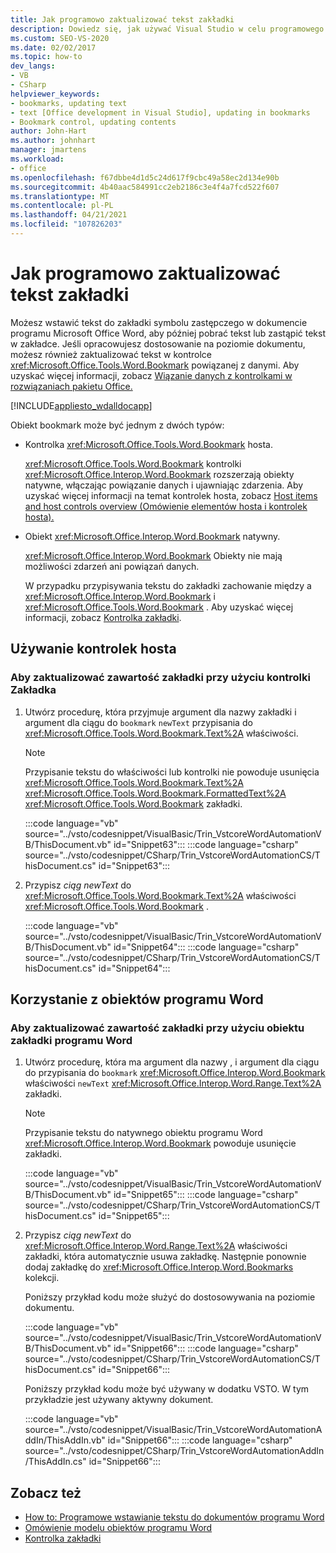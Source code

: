 ```yaml
---
title: Jak programowo zaktualizować tekst zakładki
description: Dowiedz się, jak używać Visual Studio w celu programowego wstawiania tekstu do zakładki symbolu zastępczego w dokumencie programu Microsoft Word.
ms.custom: SEO-VS-2020
ms.date: 02/02/2017
ms.topic: how-to
dev_langs:
- VB
- CSharp
helpviewer_keywords:
- bookmarks, updating text
- text [Office development in Visual Studio], updating in bookmarks
- Bookmark control, updating contents
author: John-Hart
ms.author: johnhart
manager: jmartens
ms.workload:
- office
ms.openlocfilehash: f67dbbe4d1d5c24d617f9cbc49a58ec2d134e90b
ms.sourcegitcommit: 4b40aac584991cc2eb2186c3e4f4a7fcd522f607
ms.translationtype: MT
ms.contentlocale: pl-PL
ms.lasthandoff: 04/21/2021
ms.locfileid: "107826203"
---
```

# <a name="how-to-programmatically-update-bookmark-text"></a>Jak programowo zaktualizować tekst zakładki
  Możesz wstawić tekst do zakładki symbolu zastępczego w dokumencie programu Microsoft Office Word, aby później pobrać tekst lub zastąpić tekst w zakładce. Jeśli opracowujesz dostosowanie na poziomie dokumentu, możesz również zaktualizować tekst w kontrolce <xref:Microsoft.Office.Tools.Word.Bookmark> powiązanej z danymi. Aby uzyskać więcej informacji, zobacz [Wiązanie danych z kontrolkami w rozwiązaniach pakietu Office.](../vsto/binding-data-to-controls-in-office-solutions.md)

 [!INCLUDE[appliesto_wdalldocapp](../vsto/includes/appliesto-wdalldocapp-md.md)]

 Obiekt bookmark może być jednym z dwóch typów:

- Kontrolka <xref:Microsoft.Office.Tools.Word.Bookmark> hosta.

   <xref:Microsoft.Office.Tools.Word.Bookmark> kontrolki <xref:Microsoft.Office.Interop.Word.Bookmark> rozszerzają obiekty natywne, włączając powiązanie danych i ujawniając zdarzenia. Aby uzyskać więcej informacji na temat kontrolek hosta, zobacz [Host items and host controls overview (Omówienie elementów hosta i kontrolek hosta).](../vsto/host-items-and-host-controls-overview.md)

- Obiekt <xref:Microsoft.Office.Interop.Word.Bookmark> natywny.

   <xref:Microsoft.Office.Interop.Word.Bookmark> Obiekty nie mają możliwości zdarzeń ani powiązań danych.

  W przypadku przypisywania tekstu do zakładki zachowanie między a <xref:Microsoft.Office.Interop.Word.Bookmark> i <xref:Microsoft.Office.Tools.Word.Bookmark> . Aby uzyskać więcej informacji, zobacz [Kontrolka zakładki](../vsto/bookmark-control.md).

## <a name="use-host-controls"></a>Używanie kontrolek hosta

### <a name="to-update-bookmark-contents-using-a-bookmark-control"></a>Aby zaktualizować zawartość zakładki przy użyciu kontrolki Zakładka

1. Utwórz procedurę, która przyjmuje argument dla nazwy zakładki i argument dla ciągu do `bookmark` `newText` przypisania do <xref:Microsoft.Office.Tools.Word.Bookmark.Text%2A> właściwości.

    > [!NOTE]
    > Przypisanie tekstu do właściwości lub kontrolki nie powoduje usunięcia <xref:Microsoft.Office.Tools.Word.Bookmark.Text%2A> <xref:Microsoft.Office.Tools.Word.Bookmark.FormattedText%2A> <xref:Microsoft.Office.Tools.Word.Bookmark> zakładki.

     :::code language="vb" source="../vsto/codesnippet/VisualBasic/Trin_VstcoreWordAutomationVB/ThisDocument.vb" id="Snippet63":::
     :::code language="csharp" source="../vsto/codesnippet/CSharp/Trin_VstcoreWordAutomationCS/ThisDocument.cs" id="Snippet63":::

2. Przypisz *ciąg newText* do <xref:Microsoft.Office.Tools.Word.Bookmark.Text%2A> właściwości <xref:Microsoft.Office.Tools.Word.Bookmark> .

     :::code language="vb" source="../vsto/codesnippet/VisualBasic/Trin_VstcoreWordAutomationVB/ThisDocument.vb" id="Snippet64":::
     :::code language="csharp" source="../vsto/codesnippet/CSharp/Trin_VstcoreWordAutomationCS/ThisDocument.cs" id="Snippet64":::

## <a name="use-word-objects"></a>Korzystanie z obiektów programu Word

### <a name="to-update-bookmark-contents-using-a-word-bookmark-object"></a>Aby zaktualizować zawartość zakładki przy użyciu obiektu zakładki programu Word

1. Utwórz procedurę, która ma argument dla nazwy , i argument dla ciągu do przypisania do `bookmark` <xref:Microsoft.Office.Interop.Word.Bookmark> właściwości `newText` <xref:Microsoft.Office.Interop.Word.Range.Text%2A> zakładki.

    > [!NOTE]
    > Przypisanie tekstu do natywnego obiektu programu Word <xref:Microsoft.Office.Interop.Word.Bookmark> powoduje usunięcie zakładki.

     :::code language="vb" source="../vsto/codesnippet/VisualBasic/Trin_VstcoreWordAutomationVB/ThisDocument.vb" id="Snippet65":::
     :::code language="csharp" source="../vsto/codesnippet/CSharp/Trin_VstcoreWordAutomationCS/ThisDocument.cs" id="Snippet65":::

2. Przypisz *ciąg newText* do <xref:Microsoft.Office.Interop.Word.Range.Text%2A> właściwości zakładki, która automatycznie usuwa zakładkę. Następnie ponownie dodaj zakładkę do <xref:Microsoft.Office.Interop.Word.Bookmarks> kolekcji.

     Poniższy przykład kodu może służyć do dostosowywania na poziomie dokumentu.

     :::code language="vb" source="../vsto/codesnippet/VisualBasic/Trin_VstcoreWordAutomationVB/ThisDocument.vb" id="Snippet66":::
     :::code language="csharp" source="../vsto/codesnippet/CSharp/Trin_VstcoreWordAutomationCS/ThisDocument.cs" id="Snippet66":::

     Poniższy przykład kodu może być używany w dodatku VSTO. W tym przykładzie jest używany aktywny dokument.

     :::code language="vb" source="../vsto/codesnippet/VisualBasic/Trin_VstcoreWordAutomationAddIn/ThisAddIn.vb" id="Snippet66":::
     :::code language="csharp" source="../vsto/codesnippet/CSharp/Trin_VstcoreWordAutomationAddIn/ThisAddIn.cs" id="Snippet66":::

## <a name="see-also"></a>Zobacz też
- [How to: Programowe wstawianie tekstu do dokumentów programu Word](../vsto/how-to-programmatically-insert-text-into-word-documents.md)
- [Omówienie modelu obiektów programu Word](../vsto/word-object-model-overview.md)
- [Kontrolka zakładki](../vsto/bookmark-control.md)
